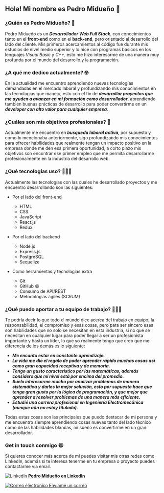 ## Hola! Mi nombre es Pedro Midueño 👋 

### ¿Quién es Pedro Midueño? 🤔 
Pedro Midueño es un ***Desarrollador Web Full Stack***, con conocimientos tanto en el **front-end** como en el **back-end**, pero orientado al desarrollo del lado del cliente. Mis primeros acercamientos al código fue durante mis estudios de nivel medio superior y lo hice con programas básicos en los lenguajes *Visual Basic* y *C++*, esto me hizo interesarme de una manera muy profunda por el mundo del desarrollo y la programación.

### ¿A qué me dedico actualmente? 🤓
En la actualidad me encuentro aprendiendo nuevas tecnologías demandadas en el mercado laboral y profundizando mis conocimientos en las tecnologías que manejo, esto con el fin de ***desarrollar proyectos que me ayuden a avanzar en mi formación como desarrollador***, aprendiendo también buenas prácticas de desarrollo para poder convertirme en un ***developer con alto valor para cualquier empresa***.

### ¿Cuáles son mis objetivos profesionales? 🎯 
Actualmente me encuentro en ***busqueda laboral activa***, por supuesto y como lo mencionaba anteriormente, sigo profundizando mis conocimientos para ofrecer habilidades que realmente tengan un impacto positivo en la empresa donde me den esa primera oportunidad, a corto plazo mis objetivos son encontrar ese primer empleo que me permita desarrollarme profesionalmente en la industria del desarrollo web.

### ¿Qué tecnologías uso? 👨🏽‍💻 
Actualmente las tecnologías con las cuales he desarrollado proyectos y me encuentro desarrollando son las siguientes:
  * Por el lado del front-end
    - HTML
    - CSS
    - JavaScript
    - React.js
    - Redux
    
  * Por el lado del backend
    - Node.js
    - Express.js
    - PostgreSQL
    - Sequelize
  
  * Como herramientas y tecnologías extra
    - Git
    - GitHub 😆
    - Consumo de API/REST
    - Metodologías ágiles (SCRUM)
    
### ¿Qué puedo aportar a tu equipo de trabajo? 🧑🏽‍💻 
Te podría decir lo que todo el mundo dice acerca del trabajo en equipo, la responsabilidad, el compromiso y esas cosas, pero para ser sincero esas son habilidades que no solo se necesitan en esta industria, si no que se necesitan en cualquier lugar para poder llegar a ser un profesionista importante y hasta un líder, lo que yo realmente tengo que creo que me diferencía de los demás es lo siguiente:
  - ***Me encanta estar en constante aprendizaje.***
  - ***La vida me dio el regalo de poder aprender rápido muchas cosas así como gran capacidad receptiva y de memoria.***
  - ***Tengo un gusto característico por las matemáticas, además considero que mi nivel está por encima del promedio.***
  - ***Suelo interesarme mucho por analizar problemas de manera sistemática y darles la mejor solución, esto por supuesto hace que tenga gran gusto por la           lógica de programación, y que mejor que aprender a resolver problemas de una manera más eficiente.***
  - ***Estudié una carrera profesional en Ingeniería Electromecánica (aunque aún no estoy titulado).***
  
Todas estas cosas son las principales que puedo destacar de mi persona y me encuentro siempre aprendiendo cosas nuevas tanto del lado técnico como de las habilidades blandas, mi sueño es convertirme en un gran desarrollador.

### Get in touch conmigo 😄 
Si quieres conocer más acerca de mí puedes visitar mis otras redes como LinkedIn, además si te interesa tenerme en tu empresa o proyecto puedes contactarme vía email.

<a target='_blank' rel="noreferrer" href="https://www.linkedin.com/in/pedromidueno/"> <img src="https://cdn-icons-png.flaticon.com/16/3536/3536505.png" alt="LinkedIn" /> <strong>Pedro Midueño en LinkedIn</strong> </a> 

<a target='_blank' rel="noreferrer" href="mailto:pedro.midueno@gmail.com"> <img src="https://cdn-icons-png.flaticon.com/16/732/732200.png" alt="Correo electrónico" /> Envíame un correo</a> 
    
